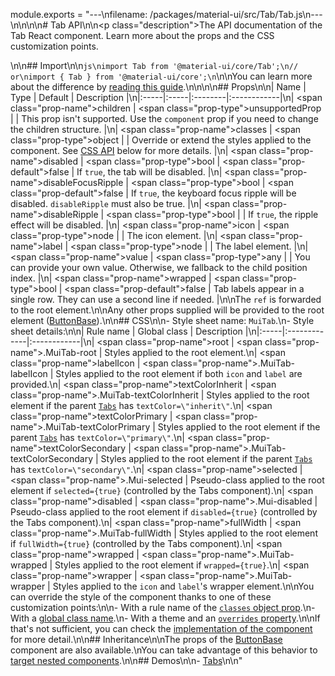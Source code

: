 module.exports = "---\nfilename: /packages/material-ui/src/Tab/Tab.js\n---\n\n<!--- This documentation is automatically generated, do not try to edit it. -->\n\n# Tab API\n\n<p class=\"description\">The API documentation of the Tab React component. Learn more about the props and the CSS customization points.</p>\n\n## Import\n\n```js\nimport Tab from '@material-ui/core/Tab';\n// or\nimport { Tab } from '@material-ui/core';\n```\n\nYou can learn more about the difference by [reading this guide](/guides/minimizing-bundle-size/).\n\n\n\n## Props\n\n| Name | Type | Default | Description |\n|:-----|:-----|:--------|:------------|\n| <span class=\"prop-name\">children</span> | <span class=\"prop-type\">unsupportedProp</span> |  | This prop isn't supported. Use the `component` prop if you need to change the children structure. |\n| <span class=\"prop-name\">classes</span> | <span class=\"prop-type\">object</span> |  | Override or extend the styles applied to the component. See [CSS API](#css) below for more details. |\n| <span class=\"prop-name\">disabled</span> | <span class=\"prop-type\">bool</span> | <span class=\"prop-default\">false</span> | If `true`, the tab will be disabled. |\n| <span class=\"prop-name\">disableFocusRipple</span> | <span class=\"prop-type\">bool</span> | <span class=\"prop-default\">false</span> | If `true`, the  keyboard focus ripple will be disabled. `disableRipple` must also be true. |\n| <span class=\"prop-name\">disableRipple</span> | <span class=\"prop-type\">bool</span> |  | If `true`, the ripple effect will be disabled. |\n| <span class=\"prop-name\">icon</span> | <span class=\"prop-type\">node</span> |  | The icon element. |\n| <span class=\"prop-name\">label</span> | <span class=\"prop-type\">node</span> |  | The label element. |\n| <span class=\"prop-name\">value</span> | <span class=\"prop-type\">any</span> |  | You can provide your own value. Otherwise, we fallback to the child position index. |\n| <span class=\"prop-name\">wrapped</span> | <span class=\"prop-type\">bool</span> | <span class=\"prop-default\">false</span> | Tab labels appear in a single row. They can use a second line if needed. |\n\nThe `ref` is forwarded to the root element.\n\nAny other props supplied will be provided to the root element ([ButtonBase](/api/button-base/)).\n\n## CSS\n\n- Style sheet name: `MuiTab`.\n- Style sheet details:\n\n| Rule name | Global class | Description |\n|:-----|:-------------|:------------|\n| <span class=\"prop-name\">root</span> | <span class=\"prop-name\">.MuiTab-root</span> | Styles applied to the root element.\n| <span class=\"prop-name\">labelIcon</span> | <span class=\"prop-name\">.MuiTab-labelIcon</span> | Styles applied to the root element if both `icon` and `label` are provided.\n| <span class=\"prop-name\">textColorInherit</span> | <span class=\"prop-name\">.MuiTab-textColorInherit</span> | Styles applied to the root element if the parent [`Tabs`](/api/tabs/) has `textColor=\"inherit\"`.\n| <span class=\"prop-name\">textColorPrimary</span> | <span class=\"prop-name\">.MuiTab-textColorPrimary</span> | Styles applied to the root element if the parent [`Tabs`](/api/tabs/) has `textColor=\"primary\"`.\n| <span class=\"prop-name\">textColorSecondary</span> | <span class=\"prop-name\">.MuiTab-textColorSecondary</span> | Styles applied to the root element if the parent [`Tabs`](/api/tabs/) has `textColor=\"secondary\"`.\n| <span class=\"prop-name\">selected</span> | <span class=\"prop-name\">.Mui-selected</span> | Pseudo-class applied to the root element if `selected={true}` (controlled by the Tabs component).\n| <span class=\"prop-name\">disabled</span> | <span class=\"prop-name\">.Mui-disabled</span> | Pseudo-class applied to the root element if `disabled={true}` (controlled by the Tabs component).\n| <span class=\"prop-name\">fullWidth</span> | <span class=\"prop-name\">.MuiTab-fullWidth</span> | Styles applied to the root element if `fullWidth={true}` (controlled by the Tabs component).\n| <span class=\"prop-name\">wrapped</span> | <span class=\"prop-name\">.MuiTab-wrapped</span> | Styles applied to the root element if `wrapped={true}`.\n| <span class=\"prop-name\">wrapper</span> | <span class=\"prop-name\">.MuiTab-wrapper</span> | Styles applied to the `icon` and `label`'s wrapper element.\n\nYou can override the style of the component thanks to one of these customization points:\n\n- With a rule name of the [`classes` object prop](/customization/components/#overriding-styles-with-classes).\n- With a [global class name](/customization/components/#overriding-styles-with-global-class-names).\n- With a theme and an [`overrides` property](/customization/globals/#css).\n\nIf that's not sufficient, you can check the [implementation of the component](https://github.com/Foso/material-ui/blob/master/packages/material-ui/src/Tab/Tab.js) for more detail.\n\n## Inheritance\n\nThe props of the [ButtonBase](/api/button-base/) component are also available.\nYou can take advantage of this behavior to [target nested components](/guides/api/#spread).\n\n## Demos\n\n- [Tabs](/components/tabs/)\n\n"
